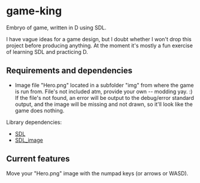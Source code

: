 # game-king
Embryo of game, written in D using SDL.

I have vague ideas for a game design, but I doubt whether I won't drop this project before producing anything.
At the moment it's mostly a fun exercise of learning SDL and practicing D.

## Requirements and dependencies
- Image file "Hero.png"
located in a subfolder "img" from where the game is run from.
File's not included atm, provide your own -- modding yay. :)
If the file's not found, an error will be output to the debug/error standard output,
and the image will be missing and not drawn, so it'll look like the game does nothing.

Library dependencies:
- [SDL](https://www.libsdl.org/download-2.0.php)
- [SDL_image](https://www.libsdl.org/projects/SDL_image/)

## Current features
Move your "Hero.png" image with the numpad keys (or arrows or WASD).
